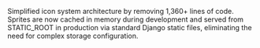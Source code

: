 Simplified icon system architecture by removing 1,360+ lines of code. Sprites are now cached in memory during development and served from STATIC_ROOT in production via standard Django static files, eliminating the need for complex storage configuration.